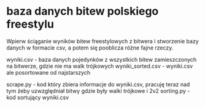 # baza danych bitew polskiego freestylu

Wpierw ściąganie wyników bitew freestylowych z bitwera i stworzenie bazy danych w formacie csv, a potem się pooblicza różne fajne rzeczy. 

wyniki.csv - baza danych pojedynków z wszystkich bitew zamieszczonych na bitwerze, gdzie nie ma walk trójkowych
wyniki_sorted.csv - wyniki.csv ale posortowane od najstarszych

scrape.py - kod który zbiera informacje do wyniki.csv, pracuję teraz nad tym żeby uzwzględniał bitwy gdzie były walki trójkowe i 2v2
sorting.py - kod sortujący wyniki.csv
